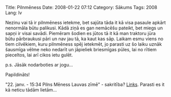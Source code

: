 Title: Pilnmēness
Date: 2008-01-22 07:12
Category: Sākums
Tags: 2008
Lang: lv

Nezinu vai tā ir pilnmēness ietekme, bet sajūta tāda it kā visa pasaule apkārt nenormāla būtu palikusi. Kādā ziņā es gan nemācēšu pateikt, bet miegs un sapņi ir visai savādi. Piemēram šodien es jūtos tā it kā man traktoru jūra būtu pārbraukusi pāri un nav jau tā, ka kaut kas sāp. Laikam esmu viens no tiem cilvēkiem, kuru pilnmēness spēj ietekmēt, jo parasti uz šo laiku uznāk šausmīga vēlme neko nedarīt un jāpieliek briesmīgas pūles, lai no rītiem pieceltos, lai arī cikos ietu gulēt.

p.s. Jāsāk nodarboties ar jogu...

Papildināts!

"22. janv. - 15:34 Pilns Mēness Lauvas zīmē" - sakritība? [Links][2]. Parasti es it kā neticu tādām lietām...

  [2]: http://www.noslepums.com/lasitava/meness-fazes-2008-gadam/
